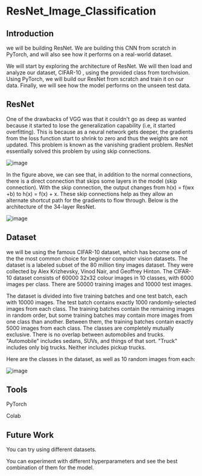 # ResNet_Image_Classification

## Introduction
we will be building ResNet. We are building this CNN from scratch in PyTorch, and will also see how it performs on a real-world dataset.

We will start by exploring the architecture of ResNet. We will then load and analyze our dataset,  CIFAR-10 , using the provided class from torchvision. Using PyTorch, we will build our ResNet from scratch and train it on our data. Finally, we will see how the model performs on the unseen test data.

## ResNet
One of the drawbacks of VGG was that it couldn't go as deep as wanted because it started to lose the generalization capability (i.e, it started overfitting). This is because as a neural network gets deeper, the gradients from the loss function start to shrink to zero and thus the weights are not updated. This problem is known as the vanishing gradient problem. ResNet essentially solved this problem by using skip connections.

![image](https://user-images.githubusercontent.com/101316217/210558944-ba3913f8-7646-4379-8d55-af9e20898cce.png)

In the figure above, we can see that, in addition to the normal connections, there is a direct connection that skips some layers in the model (skip connection).  With the skip connection, the output changes from h(x) = f(wx +b) to h(x) = f(x) + x. These skip connections help as they allow an alternate shortcut path for the gradients to flow through. Below is the architecture of the 34-layer ResNet.

![image](https://user-images.githubusercontent.com/101316217/210557257-822effd5-9c5c-4c5a-a331-513d6e02bba8.png)

## Dataset
we will be using the famous CIFAR-10 dataset, which has become one of the the most common choice for beginner computer vision datasets. The dataset is a labeled subset of the 80 million tiny images dataset. They were collected by Alex Krizhevsky, Vinod Nair, and Geoffrey Hinton. The CIFAR-10 dataset consists of 60000 32x32 colour images in 10 classes, with 6000 images per class. There are 50000 training images and 10000 test images.

The dataset is divided into five training batches and one test batch, each with 10000 images. The test batch contains exactly 1000 randomly-selected images from each class. The training batches contain the remaining images in random order, but some training batches may contain more images from one class than another. Between them, the training batches contain exactly 5000 images from each class. The classes are completely mutually exclusive. There is no overlap between automobiles and trucks. "Automobile" includes sedans, SUVs, and things of that sort. "Truck" includes only big trucks. Neither includes pickup trucks.

Here are the classes in the dataset, as well as 10 random images from each:


![image](https://user-images.githubusercontent.com/101316217/210557280-56badf32-aacd-44c3-88f2-5dff915f9f37.png)

## Tools
PyTorch

Colab

## Future Work
You can try using different datasets.

You can experiment with different hyperparameters and see the best combination of them for the model.
